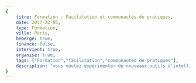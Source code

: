 ```yaml
---
{
	titre: Formation : Facilitation et communautés de pratiques,
	date: 2017-22-05,
	type: Formation,
	ville: Paris,
	heberge: true,
	finance: false,
	intervient: true,
	organise: true,
	tags: ["Formation","facilitation","communautés de pratiques"],
	description: "vous voulez expérimenter de nouveaux outils d'intelligence collective ? changer de posture pour adopter celle de facilitateur ? avoir des clés pour créer et animer des communautés de pratiques ? c'est ce que vous vivrez pendant ces trois jours"
}
---
```

